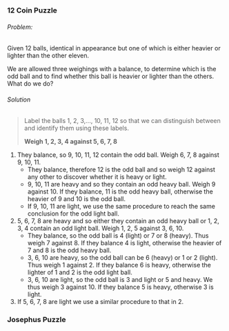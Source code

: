 ### 12 Coin Puzzle

###### Problem:

Given 12 balls, identical in appearance but one of which is either heavier or lighter than the other eleven.

We are allowed three weighings with a balance, to determine which is the odd ball and to find whether this ball is heavier or lighter than the others. What do we do?

###### Solution

> Label the balls 1, 2, 3,..., 10, 11, 12 so that we can distinguish between and identify them using these labels.
>
> **Weigh 1, 2, 3, 4 against 5, 6, 7, 8**

1. They balance, so 9, 10, 11, 12 contain the odd ball. Weigh 6, 7, 8 against 9, 10, 11.
   - They balance, therefore 12 is the odd ball and so weigh 12 against any other to discover whether it is heavy or light.
   - 9, 10, 11 are heavy and so they contain an odd heavy ball. Weigh 9 against 10. If they balance, 11 is the odd heavy ball, otherwise the heavier of 9 and 10 is the odd ball.
   - If 9, 10, 11 are light, we use the same procedure to reach the same conclusion for the odd light ball.
2. 5, 6, 7, 8 are heavy and so either they contain an odd heavy ball or 1, 2, 3, 4 contain an odd light ball. Weigh 1, 2, 5 against 3, 6, 10.
   - They balance, so the odd ball is 4 (light) or 7 or 8 (heavy). Thus weigh 7 against 8. If they balance 4 is light, otherwise the heavier of 7 and 8 is the odd heavy ball.
   - 3, 6, 10 are heavy, so the odd ball can be 6 (heavy) or 1 or 2 (light). Thus weigh 1 against 2. If they balance 6 is heavy, otherwise the lighter of 1 and 2 is the odd light ball.
   - 3, 6, 10 are light, so the odd ball is 3 and light or 5 and heavy. We thus weigh 3 against 10. If they balance 5 is heavy, otherwise 3 is light.
3. If 5, 6, 7, 8 are light we use a similar procedure to that in 2.



### Josephus Puzzle

